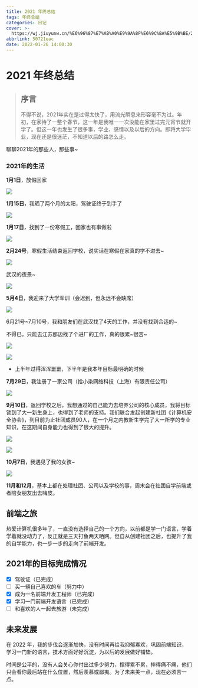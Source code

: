```yaml
---
title: 2021 年终总结
tags: 年终总结
categories: 日记
cover: >-
  https://wj.jiuyunw.cn/%E6%96%87%E7%AB%A0%E9%9A%8F%E6%9C%BA%E5%9B%BE/21212%20%281%29.jpg
abbrlink: 50721eac
date: 2022-01-26 14:00:30
---
```


# 2021 年终总结

> ## 序言
>    
>    不得不说，2021年实在是过得太快了，用流光瞬息来形容毫不为过。年初，在家待了一整个春节，这一年是我唯一一次没能在家里过完元宵节就开学了。但这一年也发生了很多事，学业、感情以及以后的方向。即将大学毕业，现在还是很迷茫，不知道以后的路怎么走。

聊聊2021年的那些人，那些事~

### 2021年的生活

**1月1日**，放假回家

![](https://pic.sady0.com/2022/01/26/14376c5dae6d9.jpg)

**1月15日**，我晒了两个月的太阳，驾驶证终于到手了

![](https://pic.sady0.com/2022/01/26/e0ecae2368fc9.jpg)

**1月17日**，找到了一份寒假工，回家也有事做啦

![](https://pic.sady0.com/2022/01/26/e39b881d0c729.jpg)

**2月24号**，寒假生活结束返回学校，说实话在寒假在家真的学不进去~

![](https://pic.sady0.com/2022/01/26/f65914d92da67.jpg)

武汉的夜景~

![](https://pic.sady0.com/2022/01/26/c37674d39e461.jpg)

**5月4日**，我迎来了大学军训（会迟到，但永远不会缺席）

![](https://pic.sady0.com/2022/01/26/6051277b1846e.jpg)

6月21号~7月10号，我和朋友们在武汉找了4天的工作，并没有找到合适的~ 

不得已，只能去江苏那边找了个进厂的工作，真的很累~很苦~

![](https://pic.sady0.com/2022/01/26/d4baf6a2f2fbb.jpg)

![](https://pic.sady0.com/2022/01/26/83849ff312164.jpg)

- 上半年过得浑浑噩噩，下半年是我本年目标最明确的时候

**7月29日**，我注册了一家公司（拾小染网络科技（上海）有限责任公司）

![](https://pic.sady0.com/2022/01/26/088c4316a1cbf.png)

**9月10日**，返回学校之后，我想通过的自己能力去培养公司的核心成员，我将目标锁到了大一新生身上，也得到了老师的支持。我们联合发起创建新社团《计算机安全协会》，到目前为止社团成员90人，在一个月之内教新生学完了大一所学的专业知识，在这期间自身能力也得到了很大的提升。

![](https://pic.sady0.com/2022/01/26/32eaa46397be7.jpg)

![](https://pic.sady0.com/2022/01/26/24ebe61f48ee8.jpg)

**10月7日**，我遇见了我的女孩~

![](https://pic.sady0.com/2022/01/26/96ab02136f815.jpg)

**11月和12月**，基本上都在处理社团、公司以及学校的事，周末会在社团自学前端或者陪女朋友出去嗨皮。

## 前端之旅

热爱计算机很多年了，一直没有选择自己的一个方向，以前都是学一门语言，学着学着就没动力了，反正就是三天打鱼两天晒网。但自从创建社团之后，也提升了我的自学能力，也一步一步的走向了前端开发。

## 2021年的目标完成情况

- [x] 驾驶证（已完成）
- [ ] 买一辆自己喜欢的车（努力中）
- [x] 成为一名前端开发工程师（已完成）
- [x] 学习一门前端开发语言（已完成）
- [ ] 和喜欢的人一起去旅游（未完成）

## 未来发展

在 2022 年，我的步伐会逐渐加快，没有时间再给我抑郁寡欢，巩固前端知识，学习一门新的语言，技术方面好好沉淀，为以后的发展做好铺垫。

时间是公平的，没有人会关心你付出过多少努力，撑得累不累，摔得痛不痛，他们只会看你最后站在什么位置，然后羡慕或鄙夷。为了未来美一点，现在必须苦一点。
